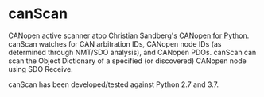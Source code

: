 # canScan

CANopen active scanner atop Christian Sandberg's
[CANopen for Python](https://github.com/christiansandberg/canopen). canScan
watches for CAN arbitration IDs, CANopen node IDs (as determined through
NMT/SDO analysis), and CANopen PDOs. canScan can scan the Object Dictionary
of a specified (or discovered) CANopen node using SDO Receive.

canScan has been developed/tested against Python 2.7 and 3.7.
